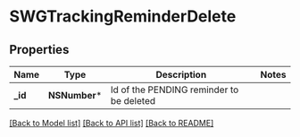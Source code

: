 # SWGTrackingReminderDelete

## Properties
Name | Type | Description | Notes
------------ | ------------- | ------------- | -------------
**_id** | **NSNumber*** | Id of the PENDING reminder to be deleted | 

[[Back to Model list]](../README.md#documentation-for-models) [[Back to API list]](../README.md#documentation-for-api-endpoints) [[Back to README]](../README.md)


